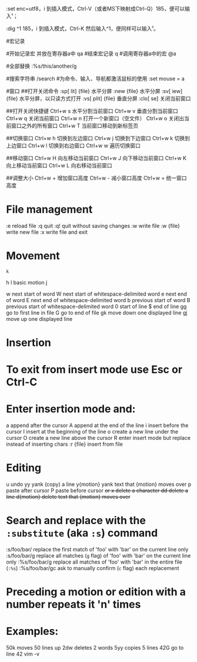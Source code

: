 :set enc=utf8，i 到插入模式，Ctrl-V（或者MS下映射成Ctrl-Q）185，便可以输入¹；

:dig ^1 185，i 到插入模式，Ctrl-K 然后输入^1，便同样可以输入¹。 



#宏记录

#开始记录宏 并放在寄存器a中
qa
#结束宏记录
q
#调用寄存器a中的宏
@a




#全部替换
:%s/this/another/g


#搜索字符串
/search
#为命令、输入、导航都激活鼠标的使用
:set mouse = a

#窗口
##打开关闭命令
:sp[ lit] {file}     水平分屏
:new {file}         水平分屏
:sv[ iew] {file}     水平分屏，以只读方式打开
:vs[ plit] {file}    垂直分屏
:clo[ se]            关闭当前窗口

##打开关闭快捷键
Ctrl+w s        水平分割当前窗口
Ctrl+w v        垂直分割当前窗口
Ctrl+w q        关闭当前窗口
Ctrl+w n        打开一个新窗口（空文件）
Ctrl+w o        关闭出当前窗口之外的所有窗口
Ctrl+w T        当前窗口移动到新标签页

##切换窗口
Ctrl+w h        切换到左边窗口
Ctrl+w j        切换到下边窗口
Ctrl+w k        切换到上边窗口
Ctrl+w l        切换到右边窗口
Ctrl+w w        遍历切换窗口

##移动窗口
Ctrl+w H        向左移动当前窗口
Ctrl+w J        向下移动当前窗口
Ctrl+w K        向上移动当前窗口
Ctrl+w L        向右移动当前窗口

##调整大小
Ctrl+w +        增加窗口高度
Ctrl+w -        减小窗口高度
Ctrl+w =        统一窗口高度




# File management

:e              reload file
:q              quit
:q!             quit without saving changes
:w              write file
:w {file}       write new file
:x              write file and exit

# Movement

    k
  h   l         basic motion
    j

w               next start of word
W               next start of whitespace-delimited word
e               next end of word
E               next end of whitespace-delimited word
b               previous start of word
B               previous start of whitespace-delimited word
0               start of line
$               end of line
gg              go to first line in file
G               go to end of file
gk		move down one displayed line
gj		move up one displayed line

# Insertion
#   To exit from insert mode use Esc or Ctrl-C
#   Enter insertion mode and:

a               append after the cursor
A               append at the end of the line
i               insert before the cursor
I               insert at the beginning of the line
o               create a new line under the cursor
O               create a new line above the cursor
R               enter insert mode but replace instead of inserting chars
:r {file}       insert from file

# Editing

u               undo
yy              yank (copy) a line
y{motion}       yank text that {motion} moves over
p               paste after cursor
P               paste before cursor
<Del> or x      delete a character
dd              delete a line
d{motion}       delete text that {motion} moves over

# Search and replace with the `:substitute` (aka `:s`) command

:s/foo/bar/	replace the first match of 'foo' with 'bar' on the current line only
:s/foo/bar/g	replace all matches (`g` flag) of 'foo' with 'bar' on the current line only
:%s/foo/bar/g	replace all matches of 'foo' with 'bar' in the entire file (`:%s`)
:%s/foo/bar/gc	ask to manually confirm (`c` flag) each replacement 

# Preceding a motion or edition with a number repeats it 'n' times
# Examples:
50k         moves 50 lines up
2dw         deletes 2 words
5yy         copies 5 lines
42G         go to line 42
vim -v

